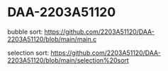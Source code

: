 # DAA-2203A51120
bubble sort: https://github.com/2203A51120/DAA-2203A51120/blob/main/main.c

selection sort: https://github.com/2203A51120/DAA-2203A51120/blob/main/selection%20sort
